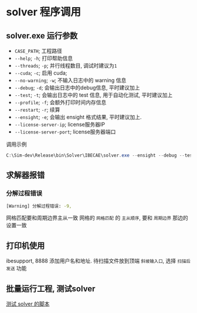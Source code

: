 # solver 程序调用

## solver.exe 运行参数

+ `CASE_PATH`; 工程路径
+ `--help`; `-h`; 打印帮助信息
+ `--threads`; `-p`; 并行线程数目, 调试时建议为`1`
+ `--cuda`; `-c`; 启用 cuda;
+ `--no-warning`; `-w`; 不输入日志中的 warning 信息
+ `--debug`; `-d`; 会输出日志中的debug信息, 平时建议加上
+ `--test`; `-t`; 会输出日志中的 test 信息, 用于自动化测试, 平时建议加上
+ `--profile`; `-f`; 会额外打印时间内存信息
+ `--restart`; `-r`; 续算
+ `--ensight`; `-e`; 会输出 ensight 格式结果, 平时建议加上.
+ `--license-server-ip`; license服务器IP
+ `--license-server-port`; license服务器端口

调用示例

```powershell
C:\Sim-dev\Release\bin\Solver\IBECAE\solver.exe --ensight --debug --test --threads=4 xxx\BianYaQi\Solving\SolvingDomain
```

## 求解器报错

### 分解过程错误

```bash
[Warning] 分解过程错误: -9,
```

网格匹配要和周期边界主从一致
网格的 `网格匹配` 的 `主从顺序`, 要和 `周期边界` 那边的设置一致

## 打印机使用

ibesupport, 8888
添加用户名和地址.
待扫描文件放到顶端 `斜坡输入口`, 选择 `扫描后发送` 功能

## 批量运行工程, 测试solver

[测试 solver 的脚本](solver-test.ps1)
